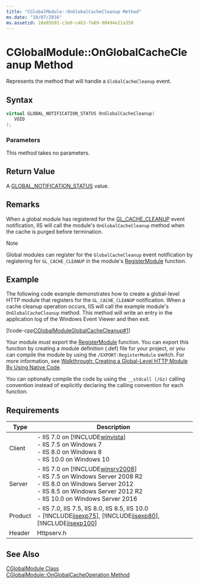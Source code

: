```yaml
---
title: "CGlobalModule::OnGlobalCacheCleanup Method"
ms.date: "10/07/2016"
ms.assetid: 18e85b91-c3e0-c4b3-7a69-90494e21a358
---
```

# CGlobalModule::OnGlobalCacheCleanup Method

Represents the method that will handle a `GlobalCacheCleanup` event.  
  
## Syntax  
  
```cpp  
virtual GLOBAL_NOTIFICATION_STATUS OnGlobalCacheCleanup(  
   VOID  
);  
```  
  
### Parameters  

 This method takes no parameters.  
  
## Return Value  

 A [GLOBAL_NOTIFICATION_STATUS](../../web-development-reference/native-code-api-reference/global-notification-status-enumeration.md) value.  
  
## Remarks  

 When a global module has registered for the [GL_CACHE_CLEANUP](../../web-development-reference/native-code-api-reference/request-processing-constants.md) event notification, IIS will call the module's `OnGlobalCacheCleanup` method when the cache is purged before termination.  
  
> [!NOTE]
>  Global modules can register for the `GlobalCacheCleanup` event notification by registering for `GL_CACHE_CLEANUP` in the module's [RegisterModule](../../web-development-reference/native-code-api-reference/pfn-registermodule-function.md) function.  
  
## Example  

 The following code example demonstrates how to create a global-level HTTP module that registers for the `GL_CACHE_CLEANUP` notification. When a cache cleanup operation occurs, IIS will call the example module's `OnGlobalCacheCleanup` method. This method will write an entry in the application log of the Windows Event Viewer and then exit.  
  
 [!code-cpp[CGlobalModuleGlobalCacheCleanup#1](../../../samples/snippets/cpp/VS_Snippets_IIS/IIS7/CGlobalModuleGlobalCacheCleanup/cpp/CGlobalModuleGlobalCacheCleanup.cpp#1)]  
  
 Your module must export the [RegisterModule](../../web-development-reference/native-code-api-reference/pfn-registermodule-function.md) function. You can export this function by creating a module definition (.def) file for your project, or you can compile the module by using the `/EXPORT:RegisterModule` switch. For more information, see [Walkthrough: Creating a Global-Level HTTP Module By Using Native Code](../../web-development-reference/native-code-development-overview/walkthrough-creating-a-global-level-http-module-by-using-native-code.md).  
  
 You can optionally compile the code by using the `__stdcall (/Gz)` calling convention instead of explicitly declaring the calling convention for each function.  
  
## Requirements  
  
|Type|Description|  
|----------|-----------------|  
|Client|-   IIS 7.0 on [!INCLUDE[winvista](../../wmi-provider/includes/winvista-md.md)]<br />-   IIS 7.5 on Windows 7<br />-   IIS 8.0 on Windows 8<br />-   IIS 10.0 on Windows 10|  
|Server|-   IIS 7.0 on [!INCLUDE[winsrv2008](../../wmi-provider/includes/winsrv2008-md.md)]<br />-   IIS 7.5 on Windows Server 2008 R2<br />-   IIS 8.0 on Windows Server 2012<br />-   IIS 8.5 on Windows Server 2012 R2<br />-   IIS 10.0 on Windows Server 2016|  
|Product|-   IIS 7.0, IIS 7.5, IIS 8.0, IIS 8.5, IIS 10.0<br />-   [!INCLUDE[iisexp75](../../web-development-reference/native-code-api-reference/includes/iisexp75-md.md)], [!INCLUDE[iisexp80](../../web-development-reference/native-code-api-reference/includes/iisexp80-md.md)], [!INCLUDE[iisexp100](../../web-development-reference/native-code-api-reference/includes/iisexp100-md.md)]|  
|Header|Httpserv.h|  
  
## See Also  

 [CGlobalModule Class](../../web-development-reference/native-code-api-reference/cglobalmodule-class.md)   
 [CGlobalModule::OnGlobalCacheOperation Method](../../web-development-reference/native-code-api-reference/cglobalmodule-onglobalcacheoperation-method.md)
